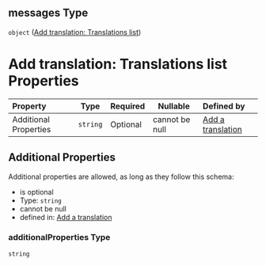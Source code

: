 ## messages Type

`object` ([Add translation: Translations list](add-translation-anyof-français-properties-add-translation-translations-list.md))

# Add translation: Translations list Properties

| Property              | Type     | Required | Nullable       | Defined by                                                                                                                                                                                        |
| :-------------------- | -------- | -------- | -------------- | :------------------------------------------------------------------------------------------------------------------------------------------------------------------------------------------------ |
| Additional Properties | `string` | Optional | cannot be null | [Add a translation](add-translation-anyof-français-properties-add-translation-translations-list-additionalproperties.md "add-translation.json#/anyOf/0/properties/messages/additionalProperties") |

## Additional Properties

Additional properties are allowed, as long as they follow this schema:




-   is optional
-   Type: `string`
-   cannot be null
-   defined in: [Add a translation](add-translation-anyof-français-properties-add-translation-translations-list-additionalproperties.md "add-translation.json#/anyOf/0/properties/messages/additionalProperties")

### additionalProperties Type

`string`

